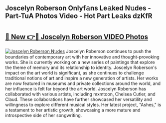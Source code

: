 ## Joscelyn Roberson Onlyf𝚊ns Le𝚊ked N𝚞des - Part-TuA Photos Video - Hot Part Le𝚊ks dzKfR

# <h2><a href="http://ac48707.deff.icu/?id=Joscelyn+Roberson">🔗 New 👉🔴 Joscelyn Roberson VIDEO Photos</a></h2>

[![Joscelyn Roberson N𝚞des](https://i.imgur.com/rIISA9y.gif)](http://ac48707.deff.icu/?id=Joscelyn+Roberson)
Joscelyn Roberson continues to push the boundaries of contemporary art with her innovative and thought-provoking works. She is currently working on a new series of paintings that explore the theme of memory and its relationship to identity. Joscelyn Roberson's impact on the art world is significant, as she continues to challenge traditional notions of art and inspire a new generation of artists. Her works are now featured in museums and private collections around the world, and her influence is felt far beyond the art world. Joscelyn Roberson has collaborated with various artists, including mxmtoon, Chelsea Cutler, and Claud. These collaborations have further showcased her versatility and willingness to explore different musical styles. Her latest project, "Ashes," is a testament to her artistic growth, showcasing a more mature and introspective side of her songwriting.
